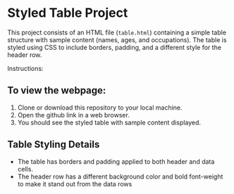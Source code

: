 # Styled Table Project

This project consists of an HTML file (`table.html`) containing a simple table structure with sample content (names, ages, and occupations). The table is styled using CSS to include borders, padding, and a different style for the header row.

Instructions:

## To view the webpage:
1. Clone or download this repository to your local machine.
2. Open the github link in a web browser.
3. You should see the styled table with sample content displayed.

## Table Styling Details

- The table has borders and padding applied to both header and data cells.
- The header row has a different background color and bold font-weight to make it stand out from the data rows